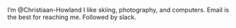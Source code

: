 I’m @Christiaan-Howland
I like skiing, photography, and computers.
Email is the best for reaching me. Followed by slack.
